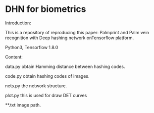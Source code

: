 # DHN for biometrics
Introduction:

This is a repository of reproducing this paper: Palmprint and Palm vein recognition with Deep hashing network onTensorflow platform.

Python3, Tensorflow 1.8.0

Content:

data.py obtain Hamming distance between hashing codes.

code.py obtain hashing codes of images.

nets.py the network structure.

plot.py this is used for draw DET curves

**.txt  image path.

